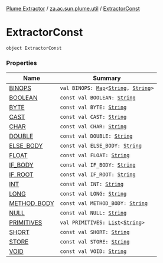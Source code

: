 [Plume Extractor](../../index.md) / [za.ac.sun.plume.util](../index.md) / [ExtractorConst](./index.md)

# ExtractorConst

`object ExtractorConst`

### Properties

| Name | Summary |
|---|---|
| [BINOPS](-b-i-n-o-p-s.md) | `val BINOPS: `[`Map`](https://kotlinlang.org/api/latest/jvm/stdlib/kotlin.collections/-map/index.html)`<`[`String`](https://kotlinlang.org/api/latest/jvm/stdlib/kotlin/-string/index.html)`, `[`String`](https://kotlinlang.org/api/latest/jvm/stdlib/kotlin/-string/index.html)`>` |
| [BOOLEAN](-b-o-o-l-e-a-n.md) | `const val BOOLEAN: `[`String`](https://kotlinlang.org/api/latest/jvm/stdlib/kotlin/-string/index.html) |
| [BYTE](-b-y-t-e.md) | `const val BYTE: `[`String`](https://kotlinlang.org/api/latest/jvm/stdlib/kotlin/-string/index.html) |
| [CAST](-c-a-s-t.md) | `const val CAST: `[`String`](https://kotlinlang.org/api/latest/jvm/stdlib/kotlin/-string/index.html) |
| [CHAR](-c-h-a-r.md) | `const val CHAR: `[`String`](https://kotlinlang.org/api/latest/jvm/stdlib/kotlin/-string/index.html) |
| [DOUBLE](-d-o-u-b-l-e.md) | `const val DOUBLE: `[`String`](https://kotlinlang.org/api/latest/jvm/stdlib/kotlin/-string/index.html) |
| [ELSE_BODY](-e-l-s-e_-b-o-d-y.md) | `const val ELSE_BODY: `[`String`](https://kotlinlang.org/api/latest/jvm/stdlib/kotlin/-string/index.html) |
| [FLOAT](-f-l-o-a-t.md) | `const val FLOAT: `[`String`](https://kotlinlang.org/api/latest/jvm/stdlib/kotlin/-string/index.html) |
| [IF_BODY](-i-f_-b-o-d-y.md) | `const val IF_BODY: `[`String`](https://kotlinlang.org/api/latest/jvm/stdlib/kotlin/-string/index.html) |
| [IF_ROOT](-i-f_-r-o-o-t.md) | `const val IF_ROOT: `[`String`](https://kotlinlang.org/api/latest/jvm/stdlib/kotlin/-string/index.html) |
| [INT](-i-n-t.md) | `const val INT: `[`String`](https://kotlinlang.org/api/latest/jvm/stdlib/kotlin/-string/index.html) |
| [LONG](-l-o-n-g.md) | `const val LONG: `[`String`](https://kotlinlang.org/api/latest/jvm/stdlib/kotlin/-string/index.html) |
| [METHOD_BODY](-m-e-t-h-o-d_-b-o-d-y.md) | `const val METHOD_BODY: `[`String`](https://kotlinlang.org/api/latest/jvm/stdlib/kotlin/-string/index.html) |
| [NULL](-n-u-l-l.md) | `const val NULL: `[`String`](https://kotlinlang.org/api/latest/jvm/stdlib/kotlin/-string/index.html) |
| [PRIMITIVES](-p-r-i-m-i-t-i-v-e-s.md) | `val PRIMITIVES: `[`List`](https://kotlinlang.org/api/latest/jvm/stdlib/kotlin.collections/-list/index.html)`<`[`String`](https://kotlinlang.org/api/latest/jvm/stdlib/kotlin/-string/index.html)`>` |
| [SHORT](-s-h-o-r-t.md) | `const val SHORT: `[`String`](https://kotlinlang.org/api/latest/jvm/stdlib/kotlin/-string/index.html) |
| [STORE](-s-t-o-r-e.md) | `const val STORE: `[`String`](https://kotlinlang.org/api/latest/jvm/stdlib/kotlin/-string/index.html) |
| [VOID](-v-o-i-d.md) | `const val VOID: `[`String`](https://kotlinlang.org/api/latest/jvm/stdlib/kotlin/-string/index.html) |
